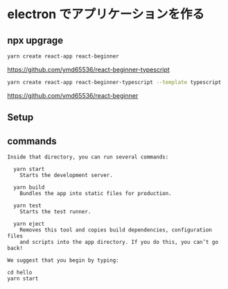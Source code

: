 # electron でアプリケーションを作る

## npx upgrage

```sh
yarn create react-app react-beginner
```

<https://github.com/ymd65536/react-beginner-typescript>

```sh
yarn create react-app react-beginner-typescript --template typescript
```

<https://github.com/ymd65536/react-beginner>

## Setup

## commands

```text
Inside that directory, you can run several commands:

  yarn start
    Starts the development server.

  yarn build
    Bundles the app into static files for production.

  yarn test
    Starts the test runner.

  yarn eject
    Removes this tool and copies build dependencies, configuration files
    and scripts into the app directory. If you do this, you can’t go back!

We suggest that you begin by typing:

cd hello
yarn start
```
